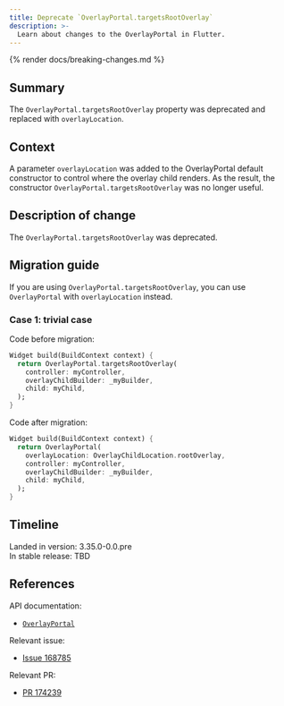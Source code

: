 ```yaml
---
title: Deprecate `OverlayPortal.targetsRootOverlay`
description: >-
  Learn about changes to the OverlayPortal in Flutter.
---
```


{% render docs/breaking-changes.md %}

## Summary

The `OverlayPortal.targetsRootOverlay` property was deprecated and 
replaced with `overlayLocation`.

## Context

A parameter `overlayLocation` was added to the OverlayPortal default constructor to
control where the overlay child renders. As the result, the constructor
`OverlayPortal.targetsRootOverlay` was no longer useful.

## Description of change

The `OverlayPortal.targetsRootOverlay` was deprecated.

## Migration guide

If you are using `OverlayPortal.targetsRootOverlay`, you can use `OverlayPortal` with
`overlayLocation` instead.

### Case 1: trivial case

Code before migration:

```dart
Widget build(BuildContext context) {
  return OverlayPortal.targetsRootOverlay(
    controller: myController,
    overlayChildBuilder: _myBuilder,
    child: myChild,
  );
}
```

Code after migration:

```dart
Widget build(BuildContext context) {
  return OverlayPortal(
    overlayLocation: OverlayChildLocation.rootOverlay,
    controller: myController,
    overlayChildBuilder: _myBuilder,
    child: myChild,
  );
}
```

## Timeline

Landed in version: 3.35.0-0.0.pre<br>
In stable release: TBD

## References

API documentation:

* [`OverlayPortal`][]

Relevant issue:

* [Issue 168785][]

Relevant PR:

* [PR 174239][]

[`OverlayPortal`]: {{site.api}}/flutter/widgets/OverlayPortal-class.html
[Issue 168785]: {{site.repo.flutter}}/issues/168785
[PR 174239]: {{site.repo.flutter}}/pull/174239

